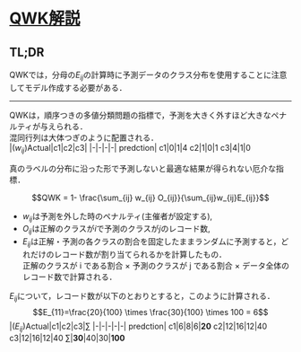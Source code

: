 # [QWK解説](https://note.com/maxwell/n/n2f3d7c6476d9)

## TL;DR

QWKでは，分母の$E_{ij}$の計算時に予測データのクラス分布を使用することに注意してモデル作成する必要がある．

---

QWKは，順序つきの多値分類問題の指標で，予測を大きく外すほど大きなペナルティが与えられる．  
混同行列は大体つぎのように配置される．  
|($w_{ij}$)Actual|c1|c2|c3|
|-|-|-|-|
predction|
c1|0|1|4
c2|1|0|1
c3|4|1|0

真のラベルの分布に沿った形で予測しないと最適な結果が得られない厄介な指標．  

$$QWK = 1- \frac{\sum_{ij} w_{ij} O_{ij}}{\sum_{ij}w_{ij}E_{ij}}$$

- $w_{ij}$は予測を外した時のペナルティ(主催者が設定する),  
- $O_{ij}$は正解のクラスが$i$で予測のクラスが$j$のレコード数,  
- $E_{ij}$は正解・予測の各クラスの割合を固定したままランダムに予測すると，どれだけのレコード数が割り当てられるかを計算したもの．  
正解のクラスが i である割合 × 予測のクラスが j である割合 × データ全体のレコード数で計算される．

$E_{ij}$について，レコード数が以下のとおりとすると，このように計算される．
$$E_{11}=\frac{20}{100} \times \frac{30}{100} \times 100 = 6$$
|($E_{ij}$)Actual|c1|c2|c3|$\sum$
|-|-|-|-|-|
predction|
c1|6|8|6|__20__
c2|12|16|12|40
c3|12|16|12|40
$\sum$|__30__|40|30|__100__

